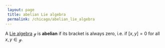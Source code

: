 ```yaml
---
 layout: page
 title: abelian Lie algebra
 permalink: /chicago/abelian_lie_algebra
---
```

A [Lie algebra](https://mathgloss.github.io/MathGloss/chicago/Lie_algebra) $\mathcal g$ is **abelian** if its bracket is always zero, i.e. if $[x,y] = 0$ for all $x,y\in \mathcal g$. 